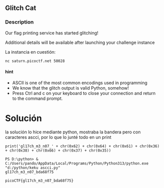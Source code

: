 ## Glitch Cat
### Description

Our flag printing service has started glitching!

Additional details will be available after launching your challenge instance

La instancia en cuestión:
```
nc saturn.picoctf.net 50028
```
#### hint
- ASCII is one of the most common encodings used in programming
- We know that the glitch output is valid Python, somehow!
- Press Ctrl and c on your keyboard to close your connection and return to the command prompt.

# Solución 
la solución lo hice mediante python, mostraba la bandera pero con caracteres ascci, por lo que lo junté todo en un print 
```
print('gl17ch_m3_n07_' + chr(0x62) + chr(0x64) + chr(0x61) + chr(0x36) + chr(0x38) + chr(0x66) + chr(0x37) + chr(0x35))

PS D:\python> & C:/Users/pando/AppData/Local/Programs/Python/Python313/python.exe "d:/python/keku ascci.py"
gl17ch_m3_n07_bda68f75

picoCTF{gl17ch_m3_n07_bda68f75}
```

